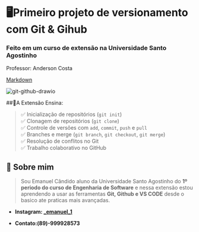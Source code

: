 # 🖥Primeiro projeto de versionamento com Git & Gihub

### Feito em um curso de extensão na Universidade Santo Agostinho

Professor: Anderson Costa

  [Markdown](https://docs.google.com/document/d/1a8aMON8q10J1bYiZS8wJhzmIuMIJSPG2oGshEV8ZtAc/edit?tab=t.0)

![git-github-drawio](https://github.com/user-attachments/assets/ee9a4d2b-e7d6-4376-aa32-d0dd861bfa08)

##📝A Extensão Ensina:  
> ✅ Inicialização de repositórios (`git init`)  
✅ Clonagem de repositórios (`git clone`)  
✅ Controle de versões com `add`, `commit`, `push` e `pull`  
✅ Branches e merge (`git branch`, `git checkout`, `git merge`)  
✅ Resolução de conflitos no Git  
✅ Trabalho colaborativo no GitHub

## 👤 **Sobre mim**

> Sou Emanuel Cândido aluno da Universidade Santo Agostinho do **1º periodo do curso de Engenharia de Software** e nessa extensão estou aprendendo a usar as ferramentas **Git, Github e VS CODE** desde o basico ate praticas mais avançadas.

+ **Instagram: [_emanuel_1](http://instagram.com/_emanuel_1)** 

 + **Contato:(89)-999928573**

## 
 
